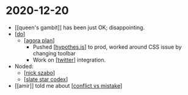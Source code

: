 # 2020-12-20

- [[queen's gambit]] has been just OK; disappointing.
- [[do]]
  - [[agora plan]]
    - Pushed [[hypothes.is]] to prod, worked around CSS issue by changing toolbar
    - Work on [[twitter]] integration.
- Noded:
  - [[nick szabo]]
  - [[slate star codex]]
- [[amir]] told me about [[conflict vs mistake]]

[//begin]: # "Autogenerated link references for markdown compatibility"
[do]: ../do "Do"
[agora plan]: ../agora-plan "Agora Plan"
[hypothes.is]: ../hypothes.is "hypothes.is"
[twitter]: ../twitter "Twitter"
[nick szabo]: ../nick-szabo "Nick Szabo"
[slate star codex]: ../slate-star-codex "Slate Star Codex"
[conflict vs mistake]: ../conflict-vs-mistake "Conflict Vs Mistake"
[//end]: # "Autogenerated link references"